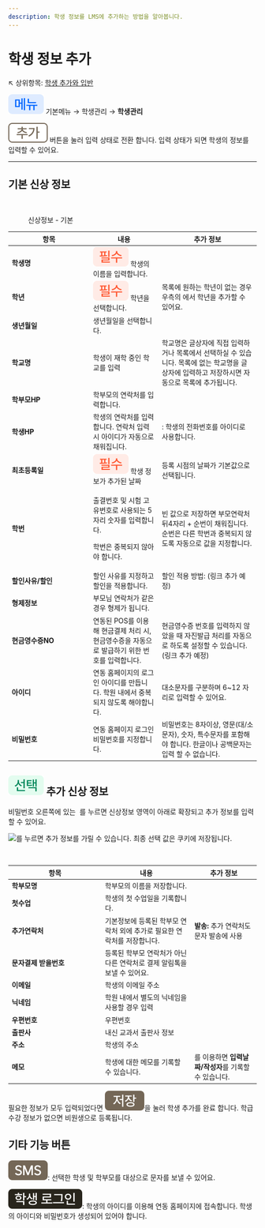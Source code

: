 ```yaml
---
description: 학생 정보를 LMS에 추가하는 방법을 알아봅니다.
---
```


# 학생 정보 추가

↖ 상위항목: [학생 추가와 입반](broken-reference)

![](../../.gitbook/assets/chip_menu.svg) 기본메뉴 → 학생관리 → **학생관리**

![](../../.gitbook/assets/Btn_Add.svg) 버튼을 눌러 입력 상태로 전환 합니다. 입력 상태가 되면 학생의 정보를 입력할 수 있어요.

***

## 기본 신상 정보

<figure><img src="../../.gitbook/assets/학생정보.png" alt=""><figcaption><p>신상정보 - 기본</p></figcaption></figure>

<table><thead><tr><th width="151">항목</th><th>내용</th><th>추가 정보</th></tr></thead><tbody><tr><td><strong>학생명</strong></td><td><img src="../../.gitbook/assets/chip_required.svg" alt="" data-size="original"> 학생의 이름을 입력합니다.</td><td></td></tr><tr><td><strong>학년</strong></td><td><img src="../../.gitbook/assets/chip_required.svg" alt="" data-size="original"> 학년을 선택합니다.</td><td>목록에 원하는 학년이 없는 경우 우측의<img src="../../.gitbook/assets/btn_학년관리.svg" alt="" data-size="original"> 에서 학년을 추가할 수 있어요.</td></tr><tr><td><strong>생년월일</strong></td><td>생년월일을 선택합니다.</td><td></td></tr><tr><td><strong>학교명</strong></td><td>학생이 재학 중인 학교를 입력</td><td>학교명은 글상자에 직접 입력하거나 목록에서 선택하실 수 있습니다. 목록에 없는 학교명을 글상자에 입력하고 저장하시면 자동으로 목록에 추가됩니다.</td></tr><tr><td><strong>학부모HP</strong></td><td>학부모의 연락처를 입력합니다.</td><td></td></tr><tr><td><strong>학생HP</strong></td><td>학생의 연락처를 입력합니다. 연락처 입력 시 아이디가 자동으로 채워집니다.</td><td><img src="../../.gitbook/assets/btn_아이디동일.svg" alt="" data-size="original">: 학생의 전화번호를 아이디로 사용합니다.</td></tr><tr><td><strong>최초등록일</strong></td><td><img src="../../.gitbook/assets/chip_required.svg" alt="" data-size="original"> 학생 정보가 추가된 날짜</td><td>등록 시점의 날짜가 기본값으로 선택됩니다.</td></tr><tr><td><strong>학번</strong></td><td><p>출결번호 및 시험 고유번호로 사용되는 5자리 숫자를 입력합니다. </p><p>학번은 중복되지 않아야 합니다.</p></td><td>빈 값으로 저장하면 부모연락처 뒤4자리 + 순번이 채워집니다. 순번은 다른 학번과 중복되지 않도록 자동으로 값을 지정합니다.</td></tr><tr><td><strong>할인사유/할인</strong></td><td>할인 사유를 지정하고 할인을 적용합니다.</td><td>할인 적용 방법: (링크 추가 예정)</td></tr><tr><td><strong>형제정보</strong></td><td>부모님 연락처가 같은 경우 형제가 됩니다.</td><td></td></tr><tr><td><strong>현금영수증NO</strong></td><td>연동된 POS를 이용해 현금결제 처리 시, 현금영수증을 자동으로 발급하기 위한 번호를 입력합니다.</td><td>현금영수증 번호를 입력하지 않았을 때 자진발급 처리를 자동으로 하도록 설정할 수 있습니다. (링크 추가 예정)</td></tr><tr><td><strong>아이디</strong></td><td>연동 홈페이지의 로그인 아이디를 만듭니다. 학원 내에서 중복되지 않도록 해야합니다.</td><td>대소문자를 구분하며 6~12 자리로 입력할 수 있어요.</td></tr><tr><td><strong>비밀번호</strong></td><td>연동 홈페이지 로그인 비밀번호를 지정합니다.</td><td>비밀번호는 8자이상, 영문(대/소문자), 숫자, 특수문자를 포함해야 합니다. 한글이나 공백문자는 입력 할 수 없습니다.</td></tr></tbody></table>

## ![](../../.gitbook/assets/chip_option.svg) 추가 신상 정보

비밀번호 오른쪽에 있는 <img src="../../.gitbook/assets/Btn_기본정보전체보기.svg" alt="" data-size="original"> 를 누르면 신상정보 영역이 아래로 확장되고 추가 정보를 입력할 수 있어요.

![](<../../.gitbook/assets/Btn_기본정보 요약보기.svg>)를 누르면 추가 정보를 가릴 수 있습니다.  최종 선택 값은 쿠키에 저장됩니다.

<figure><img src="../../.gitbook/assets/기본정보전체보기.png" alt=""><figcaption></figcaption></figure>

<table><thead><tr><th width="175.33333333333331">항목</th><th>내용</th><th>추가 정보</th></tr></thead><tbody><tr><td><strong>학부모명</strong></td><td>학부모의 이름을 저장합니다.</td><td></td></tr><tr><td><strong>첫수업</strong></td><td>학생의 첫 수업일을 기록합니다.</td><td></td></tr><tr><td><strong>추가연락처</strong></td><td>기본정보에 등록된 학부모 연락처 외에 추가로 필요한 연락처를 저장합니다.</td><td><strong>발송:</strong> 추가 연락처도 문자 발송에 사용</td></tr><tr><td><strong>문자결제 받을번호</strong></td><td>등록된 학부모 연락처가 아닌 다른 연락처로 결제 알림톡을 보낼 수 있어요.</td><td></td></tr><tr><td><strong>이메일</strong></td><td>학생의 이메일 주소</td><td></td></tr><tr><td><strong>닉네임</strong></td><td>학원 내에서 별도의 닉네임을 사용할 경우 입력</td><td></td></tr><tr><td><strong>우편번호</strong></td><td>우편번호</td><td></td></tr><tr><td><strong>출판사</strong></td><td>내신 교과서 출판사 정보</td><td></td></tr><tr><td><strong>주소</strong></td><td>학생의 주소</td><td></td></tr><tr><td><strong>메모</strong></td><td>학생에 대한 메모를 기록할 수 있습니다.</td><td><img src="../../.gitbook/assets/btn_메모추가.svg" alt="" data-size="original">를 이용하면 <strong>입력날짜/작성자</strong>를 기록할 수 있습니다.</td></tr></tbody></table>

필요한 정보가 모두 입력되었다면 ![](../../.gitbook/assets/Btn_Save.svg)을 눌러 학생 추가를 완료 합니다. 학급 수강 정보가 없으면 비원생으로 등록됩니다.&#x20;

## 기타 기능 버튼

![](../../.gitbook/assets/Btn_sms.svg): 선택한 학생 및 학부모를 대상으로 문자를 보낼 수 있어요.

![](../../.gitbook/assets/Btn_login.svg): 학생의 아이디를 이용해 연동 홈페이지에 접속합니다. 학생의 아이디와 비밀번호가 생성되어 있어야 합니다.


